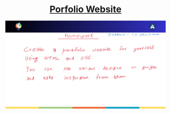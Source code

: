 <h1 align="center"><a href="https://jay-neo.github.io/Dev-A-Web-2023/Day4">Porfolio Website</a></h1>

![Day 4](<Homework 4.png>)